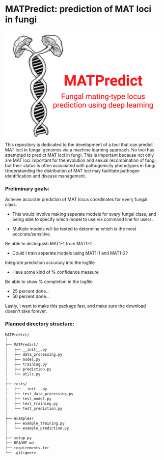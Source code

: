 # MATPredict: prediction of MAT loci in fungi

<div style="text-align: center;">
  <img src="logo.jpg" alt="Logo" width="600"/>
</div>

This repository is dedicated to the development of a tool that can predict MAT loci in fungal genomes via a machine learning approach. No tool has attempted to predict MAT loci in fungi. This is important because not only are MAT loci important for the evolution and sexual recombination of fungi, but their status is often associated with pathogenicity phenotypes in fungi. Understanding the distribution of MAT loci may facilitate pathogen identification and disease management.

### Preliminary goals: 

Acheive accurate predicton of MAT locus coordinates for every fungal class.

  - This would involve making seperate models for every fungal class, and being able to specify which model to use via command line for users. 

  - Multiple models will be tested to determine which is the most accurate/sensitive. 

Be able to distinguish MAT1-1 from MAT1-2

  - Could I train seperate models using MAT1-1 and MAT1-2?

Integrate prediction accuracy into the logfile

  - Have some kind of % confidence measure 

Be able to show % completion in the logfile

  - 25 percent done...
  - 50 percent done...

Lastly, I want to make this package fast, and make sure the download doesn't take forever. 


### Planned directory structure:
```
MATPredict/
│
├── MATPredict/
│   ├── __init__.py 
│   ├── data_processing.py
│   ├── model.py
│   ├── training.py
│   ├── prediction.py
│   └── utils.py
│
├── tests/
│   ├── __init__.py
│   ├── test_data_processing.py
│   ├── test_model.py
│   ├── test_training.py
│   └── test_prediction.py
│
├── examples/
│   ├── example_training.py
│   └── example_prediction.py
│
├── setup.py
├── README.md
├── requirements.txt
└── .gitignore
```
